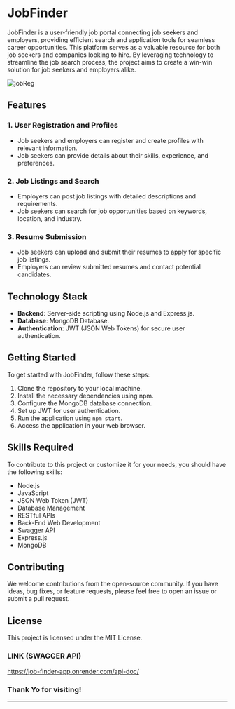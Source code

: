 # JobFinder

JobFinder is a user-friendly job portal connecting job seekers and employers, providing efficient search and application tools for seamless career opportunities. This platform serves as a valuable resource for both job seekers and companies looking to hire. By leveraging technology to streamline the job search process, the project aims to create a win-win solution for job seekers and employers alike.

![jobReg](https://github.com/Haris-Mohanty/JobFinder/assets/108195360/49bcedc4-4809-4ff9-b106-7a15b6e1fe19)


## Features

### 1. User Registration and Profiles

- Job seekers and employers can register and create profiles with relevant information.
- Job seekers can provide details about their skills, experience, and preferences.

### 2. Job Listings and Search

- Employers can post job listings with detailed descriptions and requirements.
- Job seekers can search for job opportunities based on keywords, location, and industry.

### 3. Resume Submission

- Job seekers can upload and submit their resumes to apply for specific job listings.
- Employers can review submitted resumes and contact potential candidates.

## Technology Stack

- **Backend**: Server-side scripting using Node.js and Express.js.
- **Database**: MongoDB Database.
- **Authentication**: JWT (JSON Web Tokens) for secure user authentication.

## Getting Started

To get started with JobFinder, follow these steps:

1. Clone the repository to your local machine.
2. Install the necessary dependencies using npm.
3. Configure the MongoDB database connection.
4. Set up JWT for user authentication.
5. Run the application using `npm start`.
6. Access the application in your web browser.

## Skills Required

To contribute to this project or customize it for your needs, you should have the following skills:

- Node.js
- JavaScript
- JSON Web Token (JWT)
- Database Management
- RESTful APIs
- Back-End Web Development
- Swagger API
- Express.js
- MongoDB

## Contributing

We welcome contributions from the open-source community. If you have ideas, bug fixes, or feature requests, please feel free to open an issue or submit a pull request.

## License

This project is licensed under the MIT License.

### LINK (SWAGGER API)
https://job-finder-app.onrender.com/api-doc/

### Thank Yo for visiting!

---

